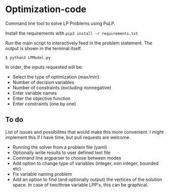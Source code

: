 # Optimization-code
Command line tool to solve LP Problems using PuLP. 

Install the requirements with ```pip3 install -r requirements.txt```

Run the main script to interactively feed in the problem statement. The output is shown in the terminal itself.
```
$ python3 LPModel.py
```

In order, the inputs requested will be:
- Select the type of optimization (max/min)
- Number of decision variables
- Number of constraints (excluding nonnegative)
- Enter variable names
- Enter the objective function
- Enter constraints (one by one)

## To do
List of issues and possibilites that would make this more convenient. I might implement this if I have time, but pull requests are welcome.
- Running the solver from a problem file (yaml)
- Optionally write results to user defined text file
- Command line argparser to choose between modes
- Add option to change type of variables (integer, non integer, bounded etc)
- Fix variable naming problem
- Add an option to find (and optionally output) the vertices of the solution space. In case of two/three variable LPP's, this can be graphical.